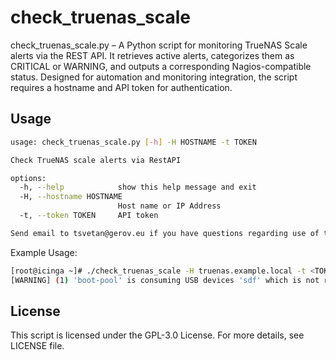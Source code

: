 # check_truenas_scale

check_truenas_scale.py – A Python script for monitoring TrueNAS Scale alerts via the REST API.
It retrieves active alerts, categorizes them as CRITICAL or WARNING, and outputs a corresponding Nagios-compatible status. 
Designed for automation and monitoring integration, the script requires a hostname and API token for authentication.

## Usage
```bash
usage: check_truenas_scale.py [-h] -H HOSTNAME -t TOKEN

Check TrueNAS scale alerts via RestAPI

options:
  -h, --help            show this help message and exit
  -H, --hostname HOSTNAME
                        Host name or IP Address
  -t, --token TOKEN     API token

Send email to tsvetan@gerov.eu if you have questions regarding use of this software.
```

Example Usage:
```bash
[root@icinga ~]# ./check_truenas_scale -H truenas.example.local -t <TOKEN>
[WARNING] (1) 'boot-pool' is consuming USB devices 'sdf' which is not recommended.
```

## License

This script is licensed under the GPL-3.0 License. For more details, see LICENSE file.
